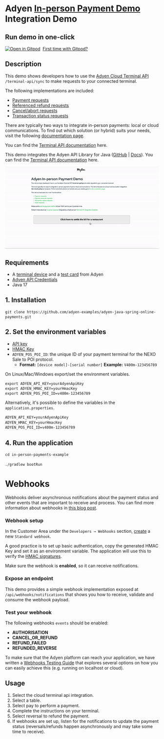 # Adyen [In-person Payment Demo](https://docs.adyen.com/point-of-sale/) Integration Demo

## Run demo in one-click
[![Open in Gitpod](https://gitpod.io/button/open-in-gitpod.svg)](https://gitpod.io/#https://github.com/adyen-examples/adyen-java-spring-online-payments/tree/main/in-person-payments-example)
&nbsp;[First time with Gitpod?](https://github.com/adyen-examples/.github/blob/main/pages/gitpod-get-started.md)

## Description
This demo shows developers how to use the [Adyen Cloud Terminal API](https://docs.adyen.com/point-of-sale/design-your-integration/choose-your-architecture/cloud/) `/terminal-api/sync` to make requests to your connected terminal.

The following implementations are included:
- [Payment requests](https://docs.adyen.com/point-of-sale/basic-tapi-integration/make-a-payment/)
- [Referenced refund requests](https://docs.adyen.com/point-of-sale/basic-tapi-integration/refund-payment/referenced/)
- [Cancel/abort requests](https://docs.adyen.com/point-of-sale/basic-tapi-integration/cancel-a-transaction/)
- [Transaction status requests](https://docs.adyen.com/point-of-sale/basic-tapi-integration/verify-transaction-status/)

There are typically two ways to integrate in-person payments: local or cloud communications.
To find out which solution (or hybrid) suits your needs, visit the following [documentation page](https://docs.adyen.com/point-of-sale/design-your-integration/choose-your-architecture/#choosing-between-cloud-and-local).

You can find the [Terminal API documentation](https://docs.adyen.com/point-of-sale/design-your-integration/terminal-api/terminal-api-reference/) here.

This demo integrates the Adyen API Library for Java ([GitHub](https://github.com/Adyen/adyen-java-api-library) | [Docs](https://docs.adyen.com/development-resources/libraries/?tab=java_1)).
You can find the [Terminal API documentation](https://docs.adyen.com/point-of-sale/design-your-integration/terminal-api/terminal-api-reference/) here.

![In-person Payments Demo](src/main/resources/static/images/cardinpersonpayments.gif)

## Requirements
- A [terminal device](https://docs.adyen.com/point-of-sale/user-manuals/) and a [test card](https://docs.adyen.com/point-of-sale/testing-pos-payments/) from Adyen
- [Adyen API Credentials](https://docs.adyen.com/development-resources/api-credentials/)
- Java 17


## 1. Installation
```
git clone https://github.com/adyen-examples/adyen-java-spring-online-payments.git
```

## 2. Set the environment variables
* [API key](https://docs.adyen.com/user-management/how-to-get-the-api-key)
* [HMAC Key](https://docs.adyen.com/development-resources/webhooks/verify-hmac-signatures)
* `ADYEN_POS_POI_ID`: the unique ID of your payment terminal for the NEXO Sale to POI protocol.
  - **Format:** `[device model]-[serial number]` **Example:** `V400m-123456789`


On Linux/Mac/Windows export/set the environment variables.
```shell
export ADYEN_API_KEY=yourAdyenApiKey
export ADYEN_HMAC_KEY=yourHmacKey
export ADYEN_POS_POI_ID=v400m-123456789
```

Alternatively, it's possible to define the variables in the `application.properties`.
```txt
ADYEN_API_KEY=yourAdyenApiKey
ADYEN_HMAC_KEY=yourHmacKey
ADYEN_POS_POI_ID=v400m-123456789
```

## 4. Run the application

```
cd in-person-payments-example

./gradlew bootRun
```

# Webhooks

Webhooks deliver asynchronous notifications about the payment status and other events that are important to receive and process.
You can find more information about webhooks in [this blog post](https://www.adyen.com/knowledge-hub/consuming-webhooks).

### Webhook setup

In the Customer Area under the `Developers → Webhooks` section, [create](https://docs.adyen.com/development-resources/webhooks/#set-up-webhooks-in-your-customer-area) a new `Standard webhook`.

A good practice is to set up basic authentication, copy the generated HMAC Key and set it as an environment variable. The application will use this to verify the [HMAC signatures](https://docs.adyen.com/development-resources/webhooks/verify-hmac-signatures/).

Make sure the webhook is **enabled**, so it can receive notifications.

### Expose an endpoint

This demo provides a simple webhook implementation exposed at `/api/webhooks/notifications` that shows you how to receive, validate and consume the webhook payload.

### Test your webhook

The following webhooks `events` should be enabled:
* **AUTHORISATION**
* **CANCEL_OR_REFUND**
* **REFUND_FAILED**
* **REFUNDED_REVERSE**


To make sure that the Adyen platform can reach your application, we have written a [Webhooks Testing Guide](https://github.com/adyen-examples/.github/blob/main/pages/webhooks-testing.md)
that explores several options on how you can easily achieve this (e.g. running on localhost or cloud).


## Usage
1. Select the cloud terminal api integration.
2. Select a table.
3. Select pay to perform a payment.
4. Complete the instructions on your terminal.
5. Select reversal to refund the payment.
6. If webhooks are set up, listen for the notifications to update the payment status (reversals/refunds happen asynchronously and may take some time to receive).
